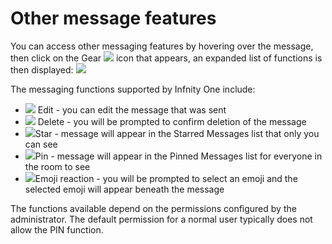 # Other message features

You can access other messaging features by hovering over the message, then click on the Gear ![](/images/ucc-gear-icon.png) icon that appears, an expanded list of functions is then displayed: ![](/images/ucc-gearadmin.png)

The messaging functions supported by Infnity One include:
* ![](/images/ucc-edit-icon.png) Edit - you can edit the message that was sent
* ![](/images/ucc-delete-icon.png) Delete - you will be prompted to confirm deletion of the message
* ![](/images/ucc-star-icon.png)Star - message will appear in the Starred Messages list that only you can see
* ![](/images/ucc-pin-icon.png)Pin - message will appear in the Pinned Messages list for everyone in the room to see
* ![](/images/ucc-emoji-icon.png)Emoji reaction - you will be prompted to select an emoji and the selected emoji will appear beneath the message

The functions available depend on the permissions configured by the administrator. The default permission for a normal user typically does not allow the PIN function.